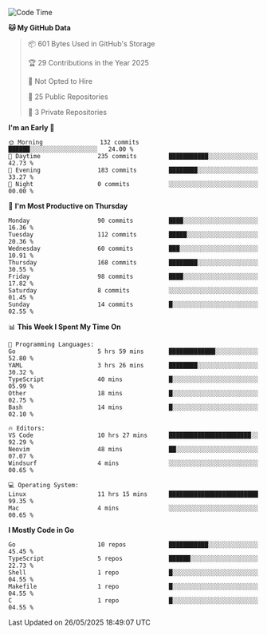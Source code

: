 <!--START_SECTION:waka-->
![Code Time](http://img.shields.io/badge/Code%20Time-1%2C249%20hrs%2034%20mins-blue)

**🐱 My GitHub Data** 

> 📦 601 Bytes Used in GitHub's Storage 
 > 
> 🏆 29 Contributions in the Year 2025
 > 
> 🚫 Not Opted to Hire
 > 
> 📜 25 Public Repositories 
 > 
> 🔑 3 Private Repositories 
 > 
**I'm an Early 🐤** 

```text
🌞 Morning                132 commits         ██████░░░░░░░░░░░░░░░░░░░   24.00 % 
🌆 Daytime                235 commits         ███████████░░░░░░░░░░░░░░   42.73 % 
🌃 Evening                183 commits         ████████░░░░░░░░░░░░░░░░░   33.27 % 
🌙 Night                  0 commits           ░░░░░░░░░░░░░░░░░░░░░░░░░   00.00 % 
```
📅 **I'm Most Productive on Thursday** 

```text
Monday                   90 commits          ████░░░░░░░░░░░░░░░░░░░░░   16.36 % 
Tuesday                  112 commits         █████░░░░░░░░░░░░░░░░░░░░   20.36 % 
Wednesday                60 commits          ███░░░░░░░░░░░░░░░░░░░░░░   10.91 % 
Thursday                 168 commits         ████████░░░░░░░░░░░░░░░░░   30.55 % 
Friday                   98 commits          ████░░░░░░░░░░░░░░░░░░░░░   17.82 % 
Saturday                 8 commits           ░░░░░░░░░░░░░░░░░░░░░░░░░   01.45 % 
Sunday                   14 commits          █░░░░░░░░░░░░░░░░░░░░░░░░   02.55 % 
```


📊 **This Week I Spent My Time On** 

```text
💬 Programming Languages: 
Go                       5 hrs 59 mins       █████████████░░░░░░░░░░░░   52.80 % 
YAML                     3 hrs 26 mins       ████████░░░░░░░░░░░░░░░░░   30.32 % 
TypeScript               40 mins             █░░░░░░░░░░░░░░░░░░░░░░░░   05.99 % 
Other                    18 mins             █░░░░░░░░░░░░░░░░░░░░░░░░   02.75 % 
Bash                     14 mins             █░░░░░░░░░░░░░░░░░░░░░░░░   02.10 % 

🔥 Editors: 
VS Code                  10 hrs 27 mins      ███████████████████████░░   92.29 % 
Neovim                   48 mins             ██░░░░░░░░░░░░░░░░░░░░░░░   07.07 % 
Windsurf                 4 mins              ░░░░░░░░░░░░░░░░░░░░░░░░░   00.65 % 

💻 Operating System: 
Linux                    11 hrs 15 mins      █████████████████████████   99.35 % 
Mac                      4 mins              ░░░░░░░░░░░░░░░░░░░░░░░░░   00.65 % 
```

**I Mostly Code in Go** 

```text
Go                       10 repos            ███████████░░░░░░░░░░░░░░   45.45 % 
TypeScript               5 repos             ██████░░░░░░░░░░░░░░░░░░░   22.73 % 
Shell                    1 repo              █░░░░░░░░░░░░░░░░░░░░░░░░   04.55 % 
Makefile                 1 repo              █░░░░░░░░░░░░░░░░░░░░░░░░   04.55 % 
C                        1 repo              █░░░░░░░░░░░░░░░░░░░░░░░░   04.55 % 
```




 Last Updated on 26/05/2025 18:49:07 UTC
<!--END_SECTION:waka-->
